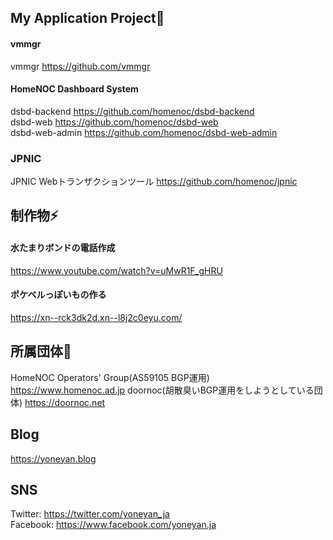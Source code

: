 ## My Application Project🌱

#### vmmgr  
vmmgr https://github.com/vmmgr 
 
#### HomeNOC Dashboard System  
dsbd-backend https://github.com/homenoc/dsbd-backend    
dsbd-web https://github.com/homenoc/dsbd-web    
dsbd-web-admin https://github.com/homenoc/dsbd-web-admin    

### JPNIC
JPNIC Webトランザクションツール https://github.com/homenoc/jpnic

## 制作物⚡

#### 水たまりボンドの電話作成
https://www.youtube.com/watch?v=uMwR1F_gHRU 

#### ポケベルっぽいもの作る
https://xn--rck3dk2d.xn--l8j2c0eyu.com/

## 所属団体🔭
HomeNOC Operators' Group(AS59105 BGP運用) https://www.homenoc.ad.jp 
doornoc(胡散臭いBGP運用をしようとしている団体) https://doornoc.net

## Blog
https://yoneyan.blog

## SNS
Twitter: https://twitter.com/yoneyan_ja  
Facebook: https://www.facebook.com/yoneyan.ja

<!--
**yoneyan/yoneyan** is a ✨ _special_ ✨ repository because its `README.md` (this file) appears on your GitHub profile.

Here are some ideas to get you started:

- 🔭 I’m currently working on ...
- 🌱 I’m currently learning ...
- 👯 I’m looking to collaborate on ...
- 🤔 I’m looking for help with ...
- 💬 Ask me about ...
- 📫 How to reach me: ...
- 😄 Pronouns: ...
- ⚡ Fun fact: ...
-->
